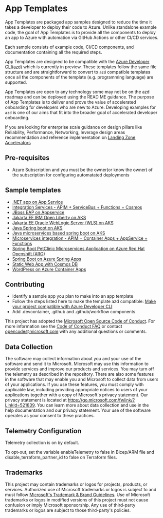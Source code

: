 # App Templates

App Templates are packaged app samples designed to reduce the time it takes a developer to deploy their code to Azure. Unlike standalone example code, the goal of App Templates is to provide all the components to deploy an app to Azure with automation via GitHub Actions or other CI/CD services. 

Each sample consists of example code, CI/CD components, and documentation containing all the required steps.

App Templates are designed to be compatible with the [Azure Developer CLI(azd)](https://github.com/Azure/azure-dev/) which is currently in preview. These templates follow the same file structure and are straightforward to convert to `azd` compatible templates once all the components of the template (e.g. programming language) are supported. 

App Templates are open to any technology some may not be on the azd roadmap and can be deployed using the READ ME guidance. The purpose of App Templates is to deliver and prove the value of accelerated onboarding for developers who are new to Azure. Developing examples for `azd` is one of our aims that fit into the broader goal of accelerated developer onboarding.

If you are looking for enterprise scale guidance on design pillars like Reliability, Performance, Networking, leverage design areas recommendation and reference implementation on [Landing Zone Accelerators](https://learn.microsoft.com/en-us/azure/cloud-adoption-framework/scenarios/app-platform/ready)

## Pre-requisites
- Azure Subscription and you must be the owner(or know the owner) of the subscription for configuring automatated deployments

## Sample templates

- [.NET app on App Service](https://github.com/Azure-Samples/app-templates-dotnet-azuresql-appservice)
- [Integration Services - APIM + ServiceBus + Functions + Cosmos](https://github.com/Azure-Samples/app-templates-integration-services)
- [JBoss EAP on Appservice](https://github.com/Azure-Samples/app-templates-JBossEAP-on-AppService)
- [Jakarta EE IBM Open Liberty on AKS](https://github.com/Azure-Samples/app-templates-Liberty-on-aks)
- [Jakarta EE Oracle WebLogic Server (WLS) on AKS](https://github.com/Azure-Samples/app-templates-WLS-on-aks)
- [Java Spring boot on AKS](https://github.com/Azure-Samples/app-templates-springboot-app-on-AKS)
- [Java microservices based spring boot on AKS](https://github.com/Azure-Samples/app-templates-springboot-microservices-on-AKS)
- [Microservices integration - APIM + Container Apps + AppService + Functions](https://github.com/Azure-Samples/app-templates-microservices-integration)
- [Spring Boot PetClinic Microservices Application on Azure Red Hat Openshift (ARO)](https://github.com/Azure-Samples/app-templates-springboot-microservices-on-ARO)
- [Spring Boot on Azure Spring Apps](https://github.com/Azure-Samples/apptemplates-microservices-spring-app-on-AzureSpringApps)
- [Static Web App with Cosmos DB](https://github.com/Azure-Samples/app-templates-staticwebapp-cosmosdb)
- [WordPress on Azure Container Apps](https://github.com/Azure-Samples/apptemplate-wordpress-on-ACA)


## Contributing

- Identify a sample app you plan to make into an app template
- Follow the steps listed here to make the template azd compatible: [Make your project compatible with Azure Developer CLI](https://learn.microsoft.com/azure/developer/azure-developer-cli/make-azd-compatible?pivots=azd-create)
- Add .devcontainer, .github and .github/workflow components

This project has adopted the [Microsoft Open Source Code of Conduct](https://opensource.microsoft.com/codeofconduct/).
For more information see the [Code of Conduct FAQ](https://opensource.microsoft.com/codeofconduct/faq/) or
contact [opencode@microsoft.com](mailto:opencode@microsoft.com) with any additional questions or comments.

## Data Collection
The software may collect information about you and your use of the software and send it to Microsoft. Microsoft may use this information to provide services and improve our products and services. You may turn off the telemetry as described in the repository. There are also some features in the software that may enable you and Microsoft to collect data from users of your applications. If you use these features, you must comply with applicable law, including providing appropriate notices to users of your applications together with a copy of Microsoft's privacy statement. Our privacy statement is located at https://go.microsoft.com/fwlink/?LinkId=521839. You can learn more about data collection and use in the help documentation and our privacy statement. Your use of the software operates as your consent to these practices.

## Telemetry Configuration
Telemetry collection is on by default.

To opt-out, set the variable enableTelemetry to false in Bicep/ARM file and disable_terraform_partner_id to false on Terraform files.

## Trademarks

This project may contain trademarks or logos for projects, products, or services. Authorized use of Microsoft 
trademarks or logos is subject to and must follow 
[Microsoft's Trademark & Brand Guidelines](https://www.microsoft.com/en-us/legal/intellectualproperty/trademarks/usage/general).
Use of Microsoft trademarks or logos in modified versions of this project must not cause confusion or imply Microsoft sponsorship.
Any use of third-party trademarks or logos are subject to those third-party's policies.
